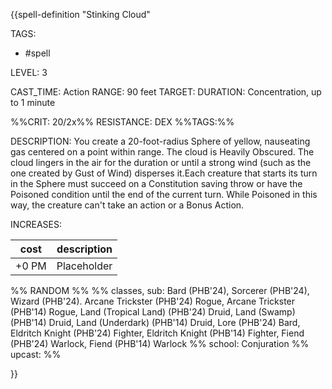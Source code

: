 {{spell-definition "Stinking Cloud"

TAGS: 
  - #spell

LEVEL: 3

CAST_TIME: Action
RANGE: 90 feet
TARGET: 
DURATION: Concentration, up to 1 minute

%%CRIT: 20/2x%%
RESISTANCE: DEX
%%TAGS:%%

DESCRIPTION:
You create a 20-foot-radius Sphere of yellow, nauseating gas centered on a point within range. The cloud is Heavily Obscured. The cloud lingers in the air for the duration or until a strong wind (such as the one created by Gust of Wind) disperses it.Each creature that starts its turn in the Sphere must succeed on a Constitution saving throw or have the Poisoned condition until the end of the current turn. While Poisoned in this way, the creature can't take an action or a Bonus Action.

INCREASES:

| cost | description |
| ---- | ----------- |
| +0 PM     |    Placeholder        |


%% RANDOM
%%
%% classes, sub: Bard (PHB'24), Sorcerer (PHB'24), Wizard (PHB'24). Arcane Trickster (PHB'24) Rogue, Arcane Trickster (PHB'14) Rogue, Land (Tropical Land) (PHB'24) Druid, Land (Swamp) (PHB'14) Druid, Land (Underdark) (PHB'14) Druid, Lore (PHB'24) Bard, Eldritch Knight (PHB'24) Fighter, Eldritch Knight (PHB'14) Fighter, Fiend (PHB'24) Warlock, Fiend (PHB'14) Warlock
%% school: Conjuration
%% upcast: 
%%


}}